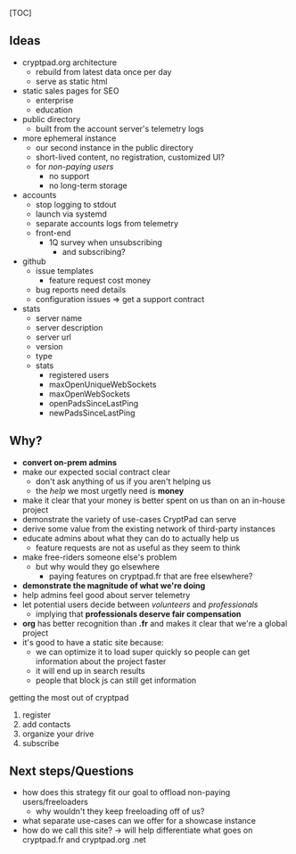 ﻿[TOC]

## Ideas

* cryptpad.org architecture
  * rebuild from latest data once per day
  * serve as static html
* static sales pages for SEO
  * enterprise
  * education
* public directory
  * built from the account server's telemetry logs
* more ephemeral instance
  * our second instance in the public directory
  * short-lived content, no registration, customized UI?
  * for _non-paying users_
    * no support
    * no long-term storage
* accounts
  * stop logging to stdout
  * launch via systemd
  * separate accounts logs from telemetry
  * front-end
    * 1Q survey when unsubscribing
      * and subscribing?
* github
  * issue templates
    * feature request cost money
  * bug reports need details
  * configuration issues => get a support contract
* stats
  * server name
  * server description
  * server url
  * version
  * type
  * stats
    * registered users
    * maxOpenUniqueWebSockets
    * maxOpenWebSockets
    * openPadsSinceLastPing
    * newPadsSinceLastPing

## Why?

* **convert on-prem admins**
* make our expected social contract clear
  * don't ask anything of us if you aren't helping us
  * the _help_ we most urgetly need is **money**
* make it clear that your money is better spent on us than on an in-house project
* demonstrate the variety of use-cases CryptPad can serve
* derive some value from the existing network of third-party instances
* educate admins about what they can do to actually help us
  * feature requests are not as useful as they seem to think
* make free-riders someone else's problem
  * but why would they go elsewhere
    * paying features on cryptpad.fr that are free elsewhere?
* **demonstrate the magnitude of what we're doing**
* help admins feel good about server telemetry
* let potential users decide between _volunteers_ and _professionals_
  * implying that **professionals deserve fair compensation**
* **org** has better recognition than **.fr** and makes it clear that we're a global project
* it's good to have a static site because:
  * we can optimize it to load super quickly so people can get information about the project faster
  * it will end up in search results
  * people that block js can still get information
  

getting the most out of cryptpad

1. register
2. add contacts
3. organize your drive
4. subscribe
  


## Next steps/Questions

* how does this strategy fit our goal to offload non-paying users/freeloaders
  * why wouldn't they keep freeloading off of us?
* what separate use-cases can we offer for a showcase instance
* how do we call this site? -> will help differentiate what goes on cryptpad.fr and cryptpad.org .net


